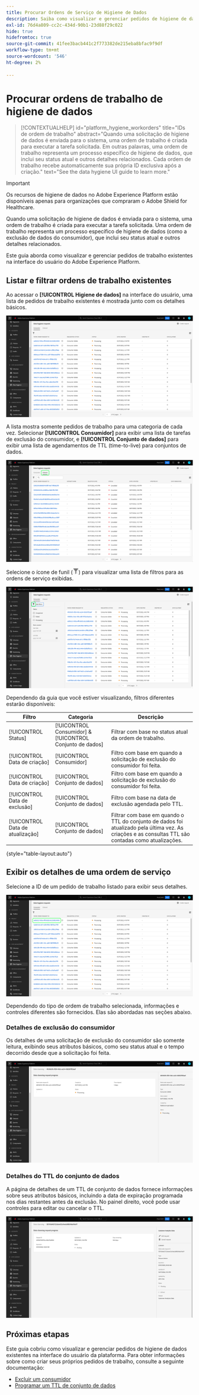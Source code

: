 ```yaml
---
title: Procurar Ordens de Serviço de Higiene de Dados
description: Saiba como visualizar e gerenciar pedidos de higiene de dados existentes na interface do usuário do Adobe Experience Platform.
exl-id: 76d4a809-cc2c-434d-90b1-23d88f29c022
hide: true
hidefromtoc: true
source-git-commit: 41fee3bacb441c2f773382de215eba8bfac9f9df
workflow-type: tm+mt
source-wordcount: '546'
ht-degree: 2%

---
```


# Procurar ordens de trabalho de higiene de dados

>[!CONTEXTUALHELP]
>id="platform_hygiene_workorders"
>title="IDs de ordem de trabalho"
>abstract="Quando uma solicitação de higiene de dados é enviada para o sistema, uma ordem de trabalho é criada para executar a tarefa solicitada. Em outras palavras, uma ordem de trabalho representa um processo específico de higiene de dados, que inclui seu status atual e outros detalhes relacionados. Cada ordem de trabalho recebe automaticamente sua própria ID exclusiva após a criação."
>text="See the data hygiene UI guide to learn more."

>[!IMPORTANT]
>
>Os recursos de higiene de dados no Adobe Experience Platform estão disponíveis apenas para organizações que compraram o Adobe Shield for Healthcare.

Quando uma solicitação de higiene de dados é enviada para o sistema, uma ordem de trabalho é criada para executar a tarefa solicitada. Uma ordem de trabalho representa um processo específico de higiene de dados (como a exclusão de dados do consumidor), que inclui seu status atual e outros detalhes relacionados.

Este guia aborda como visualizar e gerenciar pedidos de trabalho existentes na interface do usuário do Adobe Experience Platform.

## Listar e filtrar ordens de trabalho existentes

Ao acessar o **[!UICONTROL Higiene de dados]** na interface do usuário, uma lista de pedidos de trabalho existentes é mostrada junto com os detalhes básicos.

![Imagem que mostra o [!UICONTROL Higiene de dados] espaço de trabalho na interface do usuário da plataforma](../images/ui/browse/work-order-list.png)

A lista mostra somente pedidos de trabalho para uma categoria de cada vez. Selecionar **[!UICONTROL Consumidor]** para exibir uma lista de tarefas de exclusão do consumidor, e **[!UICONTROL Conjunto de dados]** para exibir uma lista de agendamentos de TTL (time-to-live) para conjuntos de dados.

![Imagem que mostra o [!UICONTROL Conjunto de dados] guia](../images/ui/browse/dataset-tab.png)

Selecione o ícone de funil (![Imagem do ícone de funil](../images/ui/browse/funnel-icon.png)) para visualizar uma lista de filtros para as ordens de serviço exibidas.

![Imagem dos filtros da ordem de trabalho exibidos](../images/ui/browse/filters.png)

Dependendo da guia que você estiver visualizando, filtros diferentes estarão disponíveis:

| Filtro | Categoria | Descrição |
| --- | --- | --- |
| [!UICONTROL Status] | [!UICONTROL Consumidor] &amp; [!UICONTROL Conjunto de dados] | Filtrar com base no status atual da ordem de trabalho. |
| [!UICONTROL Data de criação] | [!UICONTROL Consumidor] | Filtro com base em quando a solicitação de exclusão do consumidor foi feita. |
| [!UICONTROL Data de criação] | [!UICONTROL Conjunto de dados] | Filtro com base em quando a solicitação de exclusão do consumidor foi feita. |
| [!UICONTROL Data de exclusão] | [!UICONTROL Conjunto de dados] | Filtro com base na data de exclusão agendada pelo TTL. |
| [!UICONTROL Data de atualização] | [!UICONTROL Conjunto de dados] | Filtrar com base em quando o TTL do conjunto de dados foi atualizado pela última vez. As criações e as consultas TTL são contadas como atualizações. |

{style=&quot;table-layout:auto&quot;}

## Exibir os detalhes de uma ordem de serviço

Selecione a ID de um pedido de trabalho listado para exibir seus detalhes.

![Imagem que mostra uma ID de ordem de trabalho sendo selecionada](../images/ui/browse/select-work-order.png)

Dependendo do tipo de ordem de trabalho selecionada, informações e controles diferentes são fornecidos. Elas são abordadas nas seções abaixo.

### Detalhes de exclusão do consumidor

<!-- (Not available for initial release)
>[!CONTEXTUALHELP]
>id="platform_hygiene_responsemessages"
>title="Consumer delete response"
>abstract="When a consumer deletion process receives a response from the system, these messages are displayed under the **[!UICONTROL Result]** section. If a problem occurs while a work order is processing, any relevant error messages will appear in this section to help you troubleshoot the issue. To learn more, see the data hygiene UI guide."
-->

Os detalhes de uma solicitação de exclusão do consumidor são somente leitura, exibindo seus atributos básicos, como seu status atual e o tempo decorrido desde que a solicitação foi feita.

![Imagem mostrando a página de detalhes de uma ordem de trabalho de exclusão do consumidor](../images/ui/browse/consumer-delete-details.png)

### Detalhes do TTL do conjunto de dados

A página de detalhes de um TTL de conjunto de dados fornece informações sobre seus atributos básicos, incluindo a data de expiração programada nos dias restantes antes da exclusão. No painel direito, você pode usar controles para editar ou cancelar o TTL.

![Imagem que mostra a página de detalhes de uma ordem de serviço do TTL do conjunto de dados](../images/ui/browse/ttl-details.png)

## Próximas etapas

Este guia cobriu como visualizar e gerenciar pedidos de higiene de dados existentes na interface do usuário da plataforma. Para obter informações sobre como criar seus próprios pedidos de trabalho, consulte a seguinte documentação:

* [Excluir um consumidor](./delete-consumer.md)
* [Programar um TTL de conjunto de dados](./ttl.md)
